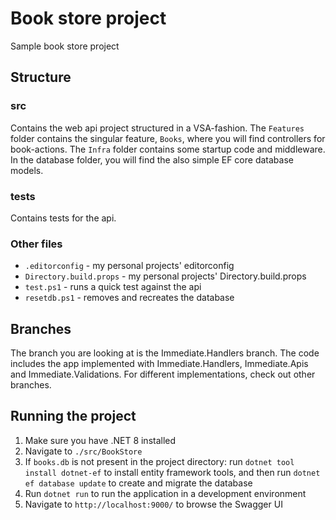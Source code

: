 # Book store project

Sample book store project

## Structure
### src
Contains the web api project structured in a VSA-fashion.
The `Features` folder contains the singular feature, `Books`, where you will find controllers for book-actions.
The `Infra` folder contains some startup code and middleware.
In the database folder, you will find the also simple EF core database models.

### tests
Contains tests for the api.

### Other files
- `.editorconfig` - my personal projects' editorconfig
- `Directory.build.props` - my personal projects' Directory.build.props
- `test.ps1` - runs a quick test against the api
- `resetdb.ps1` - removes and recreates the database

## Branches
The branch you are looking at is the Immediate.Handlers branch.
The code includes the app implemented with Immediate.Handlers, Immediate.Apis and Immediate.Validations.
For different implementations, check out other branches.

## Running the project
1. Make sure you have .NET 8 installed
2. Navigate to `./src/BookStore`
3. If `books.db` is not present in the project directory: run `dotnet tool install dotnet-ef` to install entity framework tools, and then run `dotnet ef database update` to create and migrate the database
4. Run `dotnet run` to run the application in a development environment
5. Navigate to `http://localhost:9000/` to browse the Swagger UI
